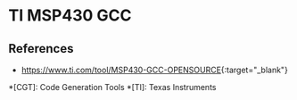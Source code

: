 # TI MSP430 GCC

## References

- <https://www.ti.com/tool/MSP430-GCC-OPENSOURCE>{:target="_blank"}

*[CGT]: Code Generation Tools
*[TI]: Texas Instruments
